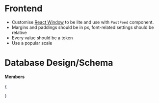 # Frontend

- Customise [React Window](https://github.com/bvaughn/react-window) to be lite and use with `PostFeed` component. 
- Margins and paddings should be in px, font-related settings should be relative
- Every value should be a token
- Use a popular scale

# Database Design/Schema

#### Members

```json
{
    
}
```

